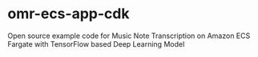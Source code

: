 # omr-ecs-app-cdk
Open source example code for Music Note Transcription on Amazon ECS Fargate with TensorFlow based Deep Learning Model
